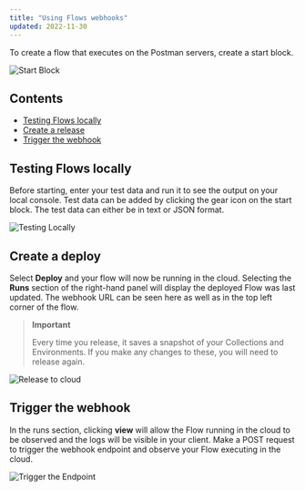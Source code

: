```yaml
---
title: "Using Flows webhooks"
updated: 2022-11-30
---
```


To create a flow that executes on the Postman servers, create a start block.

![Start Block](https://assets.postman.com/postman-labs-docs/cloud-execution/running-flows-on-the-cloud-start.gif)

## Contents

* [Testing Flows locally](#testing-flows-locally)
* [Create a release](#create-a-release)
* [Trigger the webhook](#trigger-the-webhook)

## Testing Flows locally

Before starting, enter your test data and run it to see the output on your local console. Test data can be added by clicking the gear icon on the start block. The test data can either be in text or JSON format.

![Testing Locally](https://assets.postman.com/postman-labs-docs/cloud-execution/running-flows-on-the-cloud-test-data.gif)

## Create a deploy

Select **Deploy** and your flow will now be running in the cloud. Selecting the **Runs** section of the right-hand panel will display the deployed Flow was last updated. The webhook URL can be seen here as well as in the top left corner of the flow.

> **Important**
>
> Every time you release, it saves a snapshot of your Collections and Environments. If you make any changes to these, you will need to release again.

![Release to cloud](https://assets.postman.com/postman-labs-docs/cloud-execution/running-flows-in-the-cloud-create-deploy.gif)

## Trigger the webhook

In the runs section, clicking **view** will allow the Flow running in the cloud to be observed and the logs will be visible in your client. Make a POST request to trigger the webhook endpoint and observe your Flow executing in the cloud.

![Trigger the Endpoint](https://assets.postman.com/postman-labs-docs/cloud-execution/running-in-cloud.gif)
